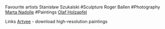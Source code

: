 Favourite artists
Stanisław Szukalski #Sculpture
Roger Ballen #Photography
[Marta Nadolle](https://www.instagram.com/marta_nadolle/) #Paintings 
[Olaf Holzapfel](https://olafholzapfel.de/en/ )

Links
[Artvee](https://artvee.com/) - download high-resolution paintings